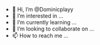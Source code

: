 - 👋 Hi, I’m @Dominicplayy
- 👀 I’m interested in ...
- 🌱 I’m currently learning ...
- 💞️ I’m looking to collaborate on ...
- 📫 How to reach me ...

<!---
Dominicplayy/Dominicplayy is a ✨ special ✨ repository because its `README.md` (this file) appears on your GitHub profile.
You can click the Preview link to take a look at your changes.
--->
